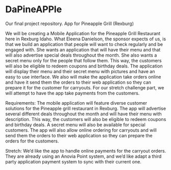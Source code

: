 # DaPineAPPle
Our final project repository.
App for Pineapple Grill (Rexburg)

We will be creating a Mobile Application for the Pineapple Grill
Restaurant here in Rexburg Idaho. What Eleena Danielson, the sponsor
expects of us, is that we build an application that people will want to
check regularly and be engaged with. She wants an application that will
have their menu and that will also advertise special deals throughout
the month. She also wants a secret menu only for the people that follow
them. This way, the customers will also be eligible to redeem coupons
and birthday deals. The application will display their menu and their
secret menu with pictures and have an easy to use interface. We also
will make the application take orders online and have it send them the
orders to their web application so they can prepare it for the customer
for carryouts. For our stretch challenge part, we will attempt to have
the app take payments from the customers.

Requirements:
The mobile application will feature diverse customer solutions for the
Pineapple grill restaurant in Rexburg. The app will advertise several
different deals throughout the month and will have their menu with
description. This way, the customers will also be eligible to redeem
coupons and birthday deals. A secret menu will also be available for
special customers. The app will also allow online ordering for carryouts
and will send them the orders to their web application so they can
prepare the orders for the customers.

Stretch:
We’d like the app to handle online payments for the carryout orders.
They are already using an Anovia Point system, and we’d like adapt a
third party application payment system to sync with their current one.
